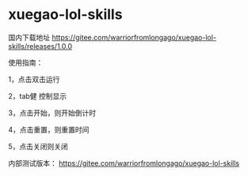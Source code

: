# xuegao-lol-skills

国内下载地址
https://gitee.com/warriorfromlongago/xuegao-lol-skills/releases/1.0.0

使用指南：

1，点击双击运行

2，tab健 控制显示

3，点击开始，则开始倒计时

4，点击重置，则重置时间

5，点击关闭则关闭

内部测试版本：
https://gitee.com/warriorfromlongago/xuegao-lol-skills
